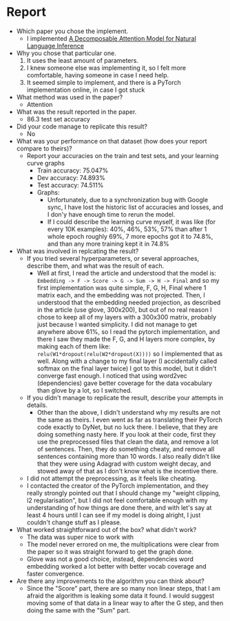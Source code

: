 # Report

- Which paper you chose the implement.
    - I implemented [A Decomposable Attention Model for Natural Language Inference](https://arxiv.org/abs/1606.01933)
- Why you chose that particular one.
    1. It uses the least amount of parameters.
    2. I knew someone else was implementing it, so I felt more comfortable, having someone in case I need help.
    3. It seemed simple to implement, and there is a PyTorch implementation online, in case I got stuck
- What method was used in the paper?
    - Attention
- What was the result reported in the paper.
    - 86.3 test set accuracy
- Did your code manage to replicate this result?
    - No
- What was your performance on that dataset (how does your report compare to theirs)?
    - Report your accuracies on the train and test sets, and your learning curve graphs
        - Train accuracy: 75.047%
        - Dev accuracy: 74.893%
        - Test accuracy: 74.511%
        - Graphs:
            - Unfortunately, due to a synchronization bug with Google sync, I have lost the historic list of accuracies and losses, and I don'y have enough time to rerun the model.
            - If I could describe the learning curve myself, it was like (for every 10K examples): 40%, 46%, 53%, 57% than after 1 whole epoch roughly 69%, 7 more epochs got it to 74.8%, and than any more training kept it in 74.8%
- What was involved in replcating the result?
    - If you tried several hyperparameters, or several approaches, describe them, and what was the result of each.
        - Well at first, I read the article and understood that the model is: `Embedding -> F -> Score -> G -> Sum -> H -> Final`
        and so my first implementation was quite simple, F, G, H, Final where 1 matrix each, and the embedding was not projected.
        Then, I understood that the embedding needed projection, as described in the article (use glove, 300x200), but out of no real reason I chose to keep all of my layers with a 300x300 matrix, probably just because I wanted simplicity.
        I did not manage to get anywhere above 61%, so I read the pytorch implementation, and there I saw they made the F, G, and H layers more complex, by making each of them like: `relu(W1*dropout(relu(W2*dropout(X))))` so I implemented that as well.
        Along with a change to my final layer (I accidentally called softmax on the final layer twice) I got to this model, but it didn't converge fast enough.
        I noticed that using word2vec (dependencies) gave better coverage for the data vocabulary than glove by a lot, so I switched.
    - If you didn't manage to replicate the result, describe your attempts in details.
        - Other than the above, I didn't understand why my results are not the same as theirs. I even went as far as translating their PyTorch code exactly to DyNet, but no luck there.
        I believe, that they are doing something nasty here. If you look at their code, first they use the preprocessed files that clean the data, and remove a lot of sentences. Then, they do something cheaty, and remove all sentences containing more than 10 words.
        I also really didn't like that they were using Adagrad with custom weight decay, and stowed away of that as I don't know what is the incentive there.
    - I did not attempt the preprocessing, as it feels like cheating.
    - I contacted the creator of the PyTorch implementation, and they really strongly pointed out that I should change my "weight clipping, l2
regularisation", but I did not feel comfortable enough with my understanding of how things are done there, and with let's say at least 4 hours until I can see if my model is doing alright, I just couldn't change stuff as I please.
- What worked straightforward out of the box? what didn't work?
    - The data was super nice to work with
    - The model never errored on me, the multiplications were clear from the paper so it was straight forward to get the graph done.
    - Glove was not a good choice, instead, dependencies word embedding worked a lot better with better vocab coverage and faster convergence.
- Are there any improvements to the algorithm you can think about?
    - Since the "Score" part, there are so many non linear steps, that I am afraid the algorithm is leaking some data it found.
    I would suggest moving some of that data in a linear way to after the G step, and then doing the same with the "Sum" part.